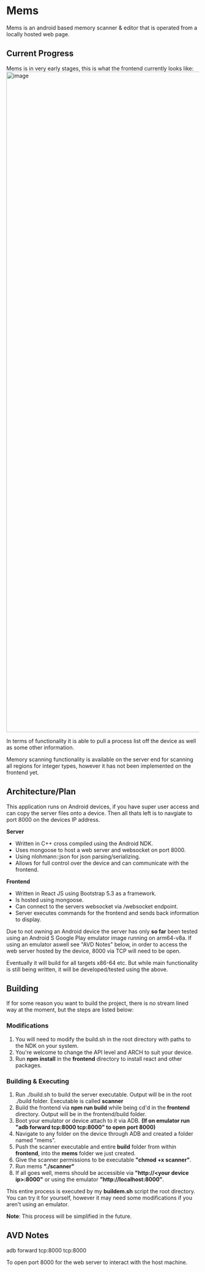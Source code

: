 # Mems

Mems is an android based memory scanner & editor that is operated from a locally hosted web page.

## Current Progress

Mems is in very early stages, this is what the frontend currently looks like:
<img width="1721" alt="image" src="https://github.com/0danny/mems/assets/14921414/bfaed99c-14ac-4958-97fb-dba3e172175f">

In terms of functionality it is able to pull a process list off the device as well as some other information.

Memory scanning functionality is available on the server end for scanning all regions for integer types, however it has not been implemented on the frontend yet.

## Architecture/Plan

This application runs on Android devices, if you have super user access and can copy the server files onto a device. Then all thats left is to navgiate to port 8000 on the devices IP address.

**Server**
- Written in C++ cross compiled using the Android NDK.
- Uses mongoose to host a web server and websocket on port 8000.
- Using nlohmann::json for json parsing/serializing.
- Allows for full control over the device and can communicate with the frontend.

**Frontend**
- Written in React JS using Bootstrap 5.3 as a framework.
- Is hosted using mongoose.
- Can connect to the servers websocket via /websocket endpoint.
- Server executes commands for the frontend and sends back information to display.

Due to not owning an Android device the server has only **so far** been tested using an Android S Google Play emulator image running on arm64-v8a.
If using an emulator aswell see "AVD Notes" below, in order to access the web server hosted by the device, 8000 via TCP will need to be open.

Eventually it will build for all targets x86-64 etc. But while main functionality is still being written, it will be developed/tested using the above.

## Building

If for some reason you want to build the project, there is no stream lined way at the moment, but the steps are listed below:

### Modifications
1. You will need to modify the build.sh in the root directory with paths to the NDK on your system.
2. You're welcome to change the API level and ARCH to suit your device.
3. Run **npm install** in the **frontend** directory to install react and other packages.

### Building & Executing
1. Run ./build.sh to build the server executable. Output will be in the root ./build folder. Executable is called **scanner**
2. Build the frontend via **npm run build** while being cd'd in the **frontend** directory. Output will be in the frontend/build folder.
3. Boot your emulator or device attach to it via ADB. **(If on emulator run "adb forward tcp:8000 tcp:8000" to open port 8000)**
4. Navigate to any folder on the device through ADB and created a folder named "mems".
5. Push the scanner executable and entire **build** folder from within **frontend**, into the **mems** folder we just created.
6. Give the scanner permissions to be executable **"chmod +x scanner"**.
7. Run mems **"./scanner"**
8. If all goes well, mems should be accessible via **"http://\<your device ip>:8000"** or using the emulator **"http://localhost:8000"**.

This entire process is executed by my **buildem.sh** script the root directory. You can try it for yourself, however it may need some modifications if you aren't using an emulator.

**Note**: This process will be simplified in the future.

## AVD Notes

adb forward tcp:8000 tcp:8000

To open port 8000 for the web server to interact with the host machine.
